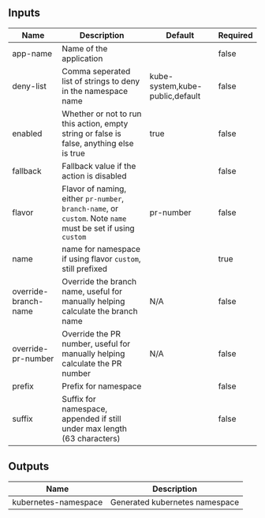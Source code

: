 <!-- markdownlint-disable -->

## Inputs

| Name | Description | Default | Required |
|------|-------------|---------|----------|
| app-name | Name of the application |  | false |
| deny-list | Comma seperated list of strings to deny in the namespace name | kube-system,kube-public,default | false |
| enabled | Whether or not to run this action, empty string or false is false, anything else is true | true | false |
| fallback | Fallback value if the action is disabled |  | false |
| flavor | Flavor of naming, either `pr-number`, `branch-name`, or `custom`. Note `name` must be set if using `custom` | pr-number | false |
| name | name for namespace if using flavor `custom`, still prefixed |  | true |
| override-branch-name | Override the branch name, useful for manually helping calculate the branch name | N/A | false |
| override-pr-number | Override the PR number, useful for manually helping calculate the PR number | N/A | false |
| prefix | Prefix for namespace |  | false |
| suffix | Suffix for namespace, appended if still under max length (63 characters) |  | false |


## Outputs

| Name | Description |
|------|-------------|
| kubernetes-namespace | Generated kubernetes namespace |
<!-- markdownlint-restore -->
